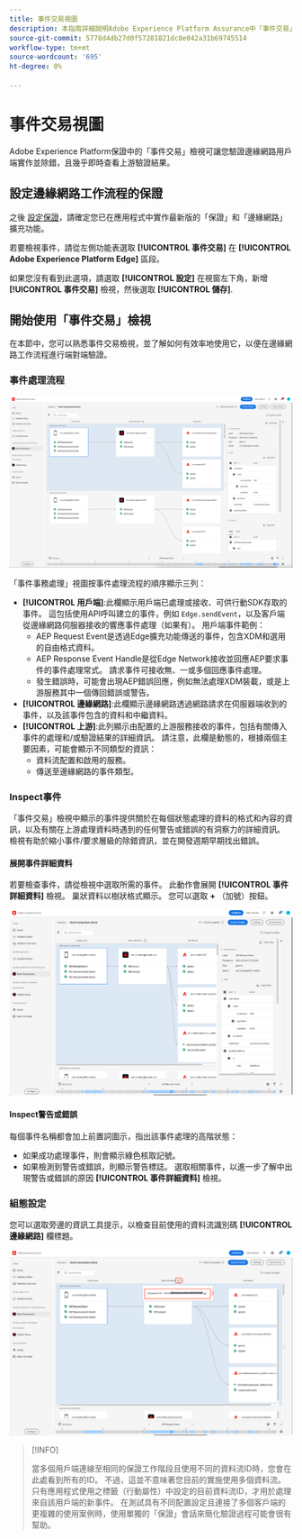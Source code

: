 ```yaml
---
title: 事件交易視圖
description: 本指南詳細說明Adobe Experience Platform Assurance中「事件交易」檢視的相關資訊。
source-git-commit: 5778d4db27d0f57281821dc8e042a31b69745514
workflow-type: tm+mt
source-wordcount: '695'
ht-degree: 0%

---
```



# 事件交易視圖

Adobe Experience Platform保證中的「事件交易」檢視可讓您驗證邊緣網路用戶端實作並除錯，且幾乎即時查看上游驗證結果。

## 設定邊緣網路工作流程的保證

之後 [設定保證](../tutorials/implement-assurance.md)，請確定您已在應用程式中實作最新版的「保證」和「邊緣網路」擴充功能。

若要檢視事件，請從左側功能表選取 **[!UICONTROL 事件交易]** 在 **[!UICONTROL Adobe Experience Platform Edge]** 區段。

如果您沒有看到此選項，請選取 **[!UICONTROL 設定]** 在視窗左下角，新增 **[!UICONTROL 事件交易]** 檢視，然後選取 **[!UICONTROL 儲存]**.

## 開始使用「事件交易」檢視

在本節中，您可以熟悉事件交易檢視，並了解如何有效率地使用它，以便在邊緣網路工作流程進行端對端驗證。

### 事件處理流程

![事件交易視圖](./images/event-transactions/event-transactions-view.png)

「事件事務處理」視圖按事件處理流程的順序顯示三列：

- **[!UICONTROL 用戶端]**:此欄顯示用戶端已處理或接收、可供行動SDK存取的事件。 這包括使用API呼叫建立的事件，例如 `Edge.sendEvent`，以及客戶端從邊緣網路伺服器接收的響應事件處理（如果有）。 用戶端事件範例：
   - AEP Request Event是透過Edge擴充功能傳送的事件，包含XDM和選用的自由格式資料。
   - AEP Response Event Handle是從Edge Network接收並回應AEP要求事件的事件處理常式。 請求事件可接收無、一或多個回應事件處理。
   - 發生錯誤時，可能會出現AEP錯誤回應，例如無法處理XDM裝載，或是上游服務其中一個傳回錯誤或警告。
- **[!UICONTROL 邊緣網路]**:此欄顯示邊緣網路透過網路請求在伺服器端收到的事件，以及該事件包含的資料和中繼資料。
- **[!UICONTROL 上游]**:此列顯示由配置的上游服務接收的事件，包括有關傳入事件的處理和/或驗證結果的詳細資訊。
請注意，此欄是動態的，根據兩個主要因素，可能會顯示不同類型的資訊：
   - 資料流配置和啟用的服務。
   - 傳送至邊緣網路的事件類型。

### Inspect事件

「事件交易」檢視中顯示的事件提供關於在每個狀態處理的資料的格式和內容的資訊，以及有關在上游處理資料時遇到的任何警告或錯誤的有洞察力的詳細資訊。 檢視有助於縮小事件/要求層級的除錯資訊，並在開發週期早期找出錯誤。

#### 展開事件詳細資料

若要檢查事件，請從檢視中選取所需的事件。 此動作會展開 **[!UICONTROL 事件詳細資料]** 檢視。
巢狀資料以樹狀格式顯示。 您可以選取 **+** （加號）按鈕。

![事件詳細資料](./images/event-transactions/event-details.png)

#### Inspect警告或錯誤

每個事件名稱都會加上前置詞圖示，指出該事件處理的高階狀態：

- 如果成功處理事件，則會顯示綠色核取記號。
- 如果檢測到警告或錯誤，則顯示警告標誌。 選取相關事件，以進一步了解中出現警告或錯誤的原因 **[!UICONTROL 事件詳細資料]** 檢視。

### 組態設定

您可以選取旁邊的資訊工具提示，以檢查目前使用的資料流識別碼 **[!UICONTROL 邊緣網路]** 欄標題。

![顯示資料流ID](./images/event-transactions/show-datastream-id.png)

>[!INFO]
>
>當多個用戶端連線至相同的保證工作階段且使用不同的資料流ID時，您會在此處看到所有的ID。 不過，這並不意味著您目前的實施使用多個資料流。 只有應用程式使用之標籤（行動屬性）中設定的目前資料流ID，才用於處理來自該用戶端的新事件。 在測試具有不同配置設定且連接了多個客戶端的更複雜的使用案例時，使用單獨的「保證」會話來簡化驗證過程可能會很有幫助。
